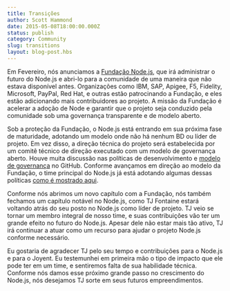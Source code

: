 ```yaml
---
title: Transições
author: Scott Hammond
date: 2015-05-08T18:00:00.000Z
status: publish
category: Community
slug: transitions
layout: blog-post.hbs
---
```


Em Fevereiro, nós anunciamos a [Fundação Node.js](https://www.joyent.com/blog/introducing-the-nodejs-foundation),
que irá administrar o futuro do Node.js e abri-lo para a
comunidade de uma maneira que não estava disponível antes. Organizações como
IBM, SAP, Apigee, F5, Fidelity, Microsoft, PayPal, Red Hat, e outras estão
patrocinando a Fundação, e eles estão adicionando mais contribuidores ao projeto.
A missão da Fundação é acelerar a adoção de Node e garantir
que o projeto seja conduzido pela comunidade sob uma governança transparente e de modelo
aberto.

Sob a proteção da Fundação, o Node.js está entrando em sua próxima
fase de maturidade, adotando um modelo onde não há nenhum BD ou líder de projeto.
Em vez disso, a direção técnica do projeto será estabelecida por um
comitê técnico de direção executado com um modelo de governança aberto. Houve muita
discussão nas políticas de desenvolvimento e [modelo de
governança](https://github.com/joyent/nodejs-advisory-board/tree/master/governance-proposal)
no GitHub. Conforme avançamos em direção ao modelo da Fundação, o time principal do Node.js já
está adotando algumas dessas políticas [como é mostrado
aqui](https://github.com/joyent/node-website/pull/111).

Conforme nós abrimos um novo capítulo com a Fundação, nós também fechamos um capítulo notável
no Node.js, como TJ Fontaine estará voltando atrás do seu posto no Node.js como
líder de projeto. TJ veio se tornar um membro integral de nosso time, e suas
contribuições vão ter um grande efeito no futuro do Node.js. Apesar
dele não estar mais tão ativo, TJ irá continuar a atuar como um recurso para ajudar o projeto
Node.js conforme necessário.

Eu gostaria de agradecer TJ pelo seu tempo e contribuições para o Node.js e para o
Joyent. Eu testemunhei em primeira mão o tipo de impacto que ele pode ter em um time, e
sentiremos falta de sua habilidade técnica. Conforme nós damos esse próximo grande passo no
crescimento do Node.js, nós desejamos TJ sorte em seus futuros empreendimentos.
